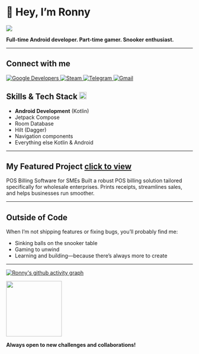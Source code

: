 # 👋 Hey, I’m Ronny

<img src="https://images.steamusercontent.com/ugc/961978316112851075/4452AA443CF755A9B4F7F58E40794A74D6C73B26/?imw=5000&imh=5000&ima=fit&impolicy=Letterbox&imcolor=%23000000&letterbox=false"/>

**Full-time Android developer. Part-time gamer. Snooker enthusiast.**

---

## Connect with me

<a href="https://g.dev/ronnyA" target="_blank" rel="noreferrer">
  <img src="https://img.shields.io/badge/Google%20Developers-1A73E8?style=for-the-badge&logo=googlesummerofcode&logoColor=white" alt="Google Developers" />
</a>
<a href="https://steamcommunity.com/id/brahmibae/" target="_blank" rel="noreferrer">
  <img src="https://img.shields.io/badge/Steam-171A21?style=for-the-badge&logo=steam&logoColor=white" alt="Steam" />
</a>
<a href="https://t.me/theDeadWiz" target="_blank" rel="noreferrer">
  <img src="https://img.shields.io/badge/Telegram-2CA5E0?style=for-the-badge&logo=telegram&logoColor=white" alt="Telegram" />
</a>
<a href="mailto:ronny.9fxkl@simplelogin.co" target="_blank" rel="noreferrer">
  <img src="https://img.shields.io/badge/Gmail-D14836?style=for-the-badge&logo=gmail&logoColor=white" alt="Gmail" />
</a>

## Skills & Tech Stack <a href="https://kotlinlang.org/" target="_blank" rel="noreferrer"><img src="https://raw.githubusercontent.com/danielcranney/readme-generator/main/public/icons/skills/kotlin-colored.svg" alt="Kotlin" title="Kotlin" width="20" height="20" /></a>


- **Android Development** (Kotlin)
- Jetpack Compose
- Room Database
- Hilt (Dagger)
- Navigation components
- Everything else Kotlin & Android

---
## My Featured Project <a href="https://github.com/ronnydrooid/RetailEase"> click to view</a>

POS Billing Software for SMEs
Built a robust POS billing solution tailored specifically for wholesale enterprises. Prints receipts, streamlines sales, and helps businesses run smoother.

---

## Outside of Code

When I’m not shipping features or fixing bugs, you’ll probably find me:
- Sinking balls on the snooker table
- Gaming to unwind
- Learning and building—because there’s always more to create

---

[![Ronny's github activity graph](https://github-readme-activity-graph.vercel.app/graph?username=ronnydrooid&theme=react-dark&hide_border=true&bg_color=09741F&color=E2FFA0&line=8BDE14)](https://github.com/ashutosh00710/github-readme-activity-graph)
    
<img src="https://pbs.twimg.com/media/EhWgxY4WsAAGw2A.png:large" width='150'>

**Always open to new challenges and collaborations!**

